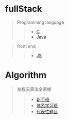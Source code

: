 # fullStack
> Programming language
>>+ [C]("fullStack/C_language")
>>+ [Java]("fullStack/javaCore") 

> front end
>>+ [JS]("fullStack/JS_lesson")


# Algorithm
> 左程云算法全家桶
>>+ [新手班]("Algorithm/dataStructureAlgo_zuo/beginner")
>>+ [体系学习班]("Algorithm/dataStructureAlgo_zuo/Systematic")
>>+ [代表性题目]("Algorithm/dataStructureAlgo_zuo/Leetcode_egs")